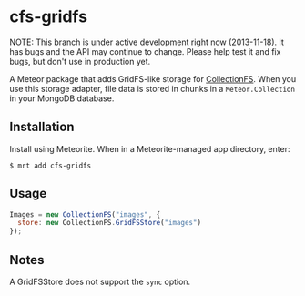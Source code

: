 cfs-gridfs
=========================

NOTE: This branch is under active development right now (2013-11-18). It has
bugs and the API may continue to change. Please help test it and fix bugs,
but don't use in production yet.

A Meteor package that adds GridFS-like storage for
[CollectionFS](https://github.com/CollectionFS/Meteor-CollectionFS). When you
use this storage adapter, file data is stored in chunks in a `Meteor.Collection`
in your MongoDB database.

## Installation

Install using Meteorite. When in a Meteorite-managed app directory, enter:

```
$ mrt add cfs-gridfs
```

## Usage

```js
Images = new CollectionFS("images", {
  store: new CollectionFS.GridFSStore("images")
});
```

## Notes

A GridFSStore does not support the `sync` option.